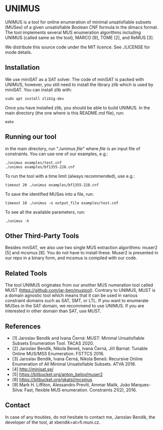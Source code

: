 # UNIMUS
UNIMUS is a  tool for online enumeration of minimal unsatisfiable subsets (MUSes) of a given unsatisfiable Boolean CNF formula in the dimacs format. The tool implements several MUS enumeration algorithms including UNIMUS (called same as the tool), MARCO [9], TOME [2], and ReMUS [3]. 

We distribute this source code under the MIT licence. See ./LICENSE for mode details.

## Installation
We use miniSAT as a SAT solver. The code of miniSAT is packed with UNIMUS, however, you still need to install the library zlib which is used by miniSAT. You can install zlib with:
```
sudo apt install zlib1g-dev
```

Once you have installed zlib, you should be able to build UNIMUS.
In the main directory (the one where is this README.md file), run:
```
make
```

## Running our tool
in the main directory, run "./unimus _file_" where _file_ is an input file of constraints. You can use one of our examples, e.g.:
```
./unimus examples/test.cnf
./unimus examples/bf1355-228.cnf
```
To run the tool with a time limit (always recommended), use e.g.:
```
timeout 20 ./unimus examples/bf1355-228.cnf
```
To save the identified MUSes into a file, run:
```
timeout 10 ./unimus -o output_file examples/test.cnf
```
To see all the available parameters, run:
```
./unimus -h
```

## Other Third-Party Tools
Besides mniSAT, we also use two single MUS extraction algorithms: muser2 [5] and mcsmus [8]. You do not have to install these. Muser2 is presented in our repo in a binary form, and mcsmus is compiled with our code. 

## Related Tools
The tool UNIMUS originates from our another MUS numeration tool called MUST (https://github.com/jar-ben/mustool). Contrary to UNIMUS, MUST is a domain agnostic tool which means that it can be used in various constraint domains such as SAT, SMT, or LTL. If you want to enumerate MUSes in the SAT domain, we recommend to use UNIMUS. If you are interested in other domain than SAT, use MUST.

## References

* [1] Jaroslav Bendík and Ivana Černá: MUST: Minimal Unsatisfiable Subsets Enumeration Tool. TACAS 2020.
* [2] Jaroslav Bendík, Nikola Beneš, Ivana Černá, Jiří Barnat: Tunable Online MUS/MSS Enumeration. FSTTCS 2016.
* [3] Jaroslav Bendík, Ivana Černá, Nikola Beneš: Recursive Online Enumeration of All Minimal Unsatisfiable Subsets. ATVA 2018.
* [4] http://minisat.se/
* [5] https://bitbucket.org/anton_belov/muser2
* [8] https://bitbucket.org/gkatsi/mcsmus
* [9] Mark H. Liffiton, Alessandro Previti, Ammar Malik, João Marques-Silva: Fast, flexible MUS enumeration. Constraints 21(2), 2016.

## Contact
In case of any troubles, do not hesitate to contact me, Jaroslav Bendik, the developer of the tool, at xbendik=at=fi.muni.cz.
